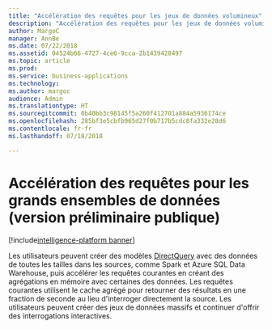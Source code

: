 ```yaml
---
title: "Accélération des requêtes pour les jeux de données volumineux"
description: "Accélération des requêtes pour les jeux de données volumineux"
author: MargoC
manager: AnnBe
ms.date: 07/22/2018
ms.assetid: 04524b66-4727-4ce6-9cca-2b1439428497
ms.topic: article
ms.prod: 
ms.service: business-applications
ms.technology: 
ms.author: margoc
audience: Admin
ms.translationtype: HT
ms.sourcegitcommit: 0b40bb3c98145f5a260f412701a884a5936174ce
ms.openlocfilehash: 285bf3e5cbfb965d27f0b717b5cdc8fa332e28d6
ms.contentlocale: fr-fr
ms.lasthandoff: 07/18/2018

---
```


#  <a name="query-acceleration-for-large-datasets-public-preview"></a>Accélération des requêtes pour les grands ensembles de données (version préliminaire publique)

[!include[intelligence-platform banner](../../includes/intelligence-platform.md)]



Les utilisateurs peuvent créer des modèles [DirectQuery](https://docs.microsoft.com/power-bi/desktop-directquery-about) avec des données de toutes les tailles dans les sources, comme Spark et Azure SQL Data Warehouse, puis accélérer les requêtes courantes en créant des agrégations en mémoire avec certaines des données. Les requêtes courantes utilisent le cache agrégé pour retourner des résultats en une fraction de seconde au lieu d'interroger directement la source. Les utilisateurs peuvent créer des jeux de données massifs et continuer d'offrir des interrogations interactives.

